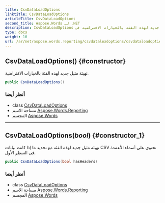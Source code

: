 ```yaml
---
title: CsvDataLoadOptions
linktitle: CsvDataLoadOptions
articleTitle: CsvDataLoadOptions
second_title: Aspose.Words لـ .NET
description: CsvDataLoadOptions البناء. تهيئة مثيل جديد لهذه الفئة بالخيارات الافتراضية في C#.
type: docs
weight: 10
url: /ar/net/aspose.words.reporting/csvdataloadoptions/csvdataloadoptions/
---
```

## CsvDataLoadOptions() {#constructor}

تهيئة مثيل جديد لهذه الفئة بالخيارات الافتراضية.

```csharp
public CsvDataLoadOptions()
```

### أنظر أيضا

* class [CsvDataLoadOptions](../)
* مساحة الاسم [Aspose.Words.Reporting](../../../aspose.words.reporting/)
* المجسم [Aspose.Words](../../../)

---

## CsvDataLoadOptions(*bool*) {#constructor_1}

تهيئة مثيل جديد لهذه الفئة مع تحديد ما إذا كانت بيانات CSV تحتوي على أسماء الأعمدة في السطر الأول.

```csharp
public CsvDataLoadOptions(bool hasHeaders)
```

### أنظر أيضا

* class [CsvDataLoadOptions](../)
* مساحة الاسم [Aspose.Words.Reporting](../../../aspose.words.reporting/)
* المجسم [Aspose.Words](../../../)
